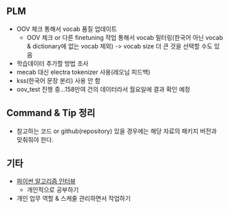 ## PLM

- OOV 체크 통해서 vocab 품질 업데이트
  - OOV 체크 or 다른 finetuning 작업 통해서 vocab 필터링(한국어 아닌 vocab & dictionary에 없는 vocab 제외) -> vocab size 더 큰 것을 선택할 수도 있음
- 학습데이터 추가할 방법 조사
- mecab 대신 electra tokenizer 사용(레오님 피드백)
- kss(한국어 문장 분리) 사용 안 함
- oov_test 진행 중...158만여 건의 데이터라서 월요일에 결과 확인 예정




## Command & Tip 정리

- 참고하는 코드 or github(repository) 있을 경우에는 해당 자료의 패키지 버전과 맞춰줘야 한다.




## 기타

- [파이썬 알고리즘 인터뷰](https://github.com/onlybooks/algorithm-interview)
  - 개인적으로 공부하기
- 개인 업무 역할 & 스케줄 관리하면서 작업하기

